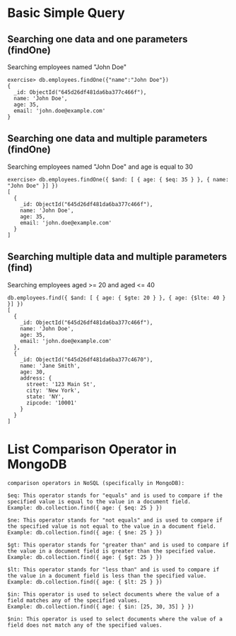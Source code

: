 # Basic Simple Query

## Searching one data and one parameters (findOne)

Searching employees named "John Doe"
```
exercise> db.employees.findOne({"name":"John Doe"})
{
  _id: ObjectId("645d26df481da6ba377c466f"),
  name: 'John Doe',
  age: 35,
  email: 'john.doe@example.com'
}
```
## Searching one data and multiple parameters (findOne)

Searching employees named "John Doe" and age is equal to 30

```
exercise> db.employees.findOne({ $and: [ { age: { $eq: 35 } }, { name: "John Doe" }] })
[
  {
    _id: ObjectId("645d26df481da6ba377c466f"),
    name: 'John Doe',
    age: 35,
    email: 'john.doe@example.com'
  }
]
```
## Searching multiple data and multiple parameters (find)

Searching employees aged >= 20 and aged <= 40

```
db.employees.find({ $and: [ { age: { $gte: 20 } }, { age: {$lte: 40 } }] })
[
  {
    _id: ObjectId("645d26df481da6ba377c466f"),
    name: 'John Doe',
    age: 35,
    email: 'john.doe@example.com'
  },
  {
    _id: ObjectId("645d26df481da6ba377c4670"),
    name: 'Jane Smith',
    age: 30,
    address: {
      street: '123 Main St',
      city: 'New York',
      state: 'NY',
      zipcode: '10001'
    }
  }
]
```

# List Comparison Operator in MongoDB

```
comparison operators in NoSQL (specifically in MongoDB):

$eq: This operator stands for "equals" and is used to compare if the specified value is equal to the value in a document field.
Example: db.collection.find({ age: { $eq: 25 } })

$ne: This operator stands for "not equals" and is used to compare if the specified value is not equal to the value in a document field.
Example: db.collection.find({ age: { $ne: 25 } })

$gt: This operator stands for "greater than" and is used to compare if the value in a document field is greater than the specified value.
Example: db.collection.find({ age: { $gt: 25 } })

$lt: This operator stands for "less than" and is used to compare if the value in a document field is less than the specified value.
Example: db.collection.find({ age: { $lt: 25 } })

$in: This operator is used to select documents where the value of a field matches any of the specified values.
Example: db.collection.find({ age: { $in: [25, 30, 35] } })

$nin: This operator is used to select documents where the value of a field does not match any of the specified values.
```

